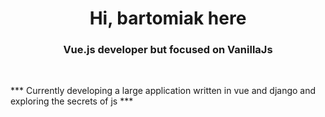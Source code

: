 <h1 align="center">Hi, bartomiak here</h1>
<h3 align="center">Vue.js developer but focused on VanillaJs</h3>

<br/>

*** Currently developing a large application written in vue and django and exploring the secrets of js ***